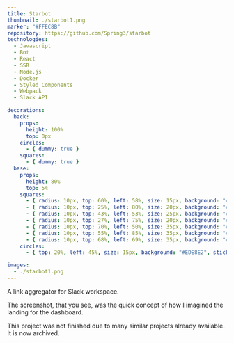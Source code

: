 ```yaml
---
title: Starbot
thumbnail: ./starbot1.png
marker: "#FFEC8B"
repository: https://github.com/Spring3/starbot
technologies:
  - Javascript
  - Bot
  - React
  - SSR
  - Node.js
  - Docker
  - Styled Components
  - Webpack
  - Slack API

decorations:
  back:
    props:
      height: 100%
      top: 0px
    circles:
      - { dummy: true }
    squares:
      - { dummy: true }
  base:
    props:
      height: 80%
      top: 5%
    squares:
      - { radius: 10px, top: 60%, left: 58%, size: 15px, background: "#FFAE5A", sticky: true }
      - { radius: 10px, top: 25%, left: 80%, size: 20px, background: "#FFEC8B", sticky: true }
      - { radius: 10px, top: 43%, left: 53%, size: 25px, background: "#F57B51", sticky: true }
      - { radius: 10px, top: 27%, left: 75%, size: 20px, background: "#BED5AE", sticky: true }
      - { radius: 10px, top: 70%, left: 50%, size: 35px, background: "#EDE8E2", sticky: true }
      - { radius: 10px, top: 55%, left: 85%, size: 35px, background: "#81A78C", sticky: true }
      - { radius: 10px, top: 68%, left: 69%, size: 35px, background: "#FFA9AA", sticky: true }
    circles:
      - { top: 20%, left: 45%, size: 15px, background: "#EDE8E2", sticky: true }

images:
  - ./starbot1.png
---
```


A link aggregator for Slack workspace.

The screenshot, that you see, was the quick concept of how I imagined the landing for the dashboard.

This project was not finished due to many similar projects already available. It is now archived.
